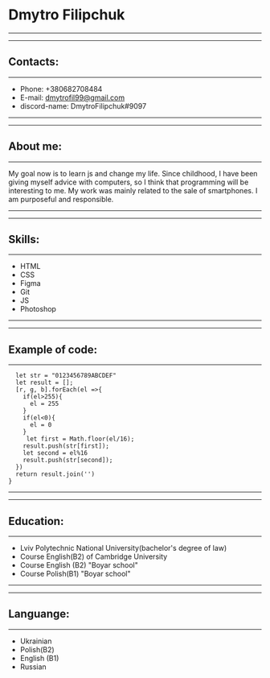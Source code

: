 # Dmytro Filipchuk
***
***
## Contacts:
***
- Phone: +380682708484 
- E-mail: dmytrofil99@gmail.com
- discord-name: DmytroFilipchuk#9097
***
***
## About me:
***
My goal now is to learn js and change my life. Since childhood, I have been giving myself advice with computers, so I think that programming will be interesting to me. My work was mainly related to the sale of smartphones. I am purposeful and responsible.
***
***
## Skills:
***
- HTML
- CSS
- Figma
- Git
- JS
- Photoshop
***
***
## Example of code:
***
``` function rgb(r,g,b){
  let str = "0123456789ABCDEF"
  let result = [];
  [r, g, b].forEach(el =>{
    if(el>255){
      el = 255
    }
    if(el<0){
      el = 0
    }
     let first = Math.floor(el/16);
    result.push(str[first]);
    let second = el%16
    result.push(str[second]);
  })
  return result.join('')
}
```
***
***
## Education:
***
- Lviv Polytechnic National University(bachelor's degree of law)
- Course English(B2) of Cambridge University 
- Course English (B2) "Boyar school"
- Course Polish(B1) "Boyar school"
***
***
## Languange:
***
- Ukrainian
- Polish(B2)
- English (B1)
- Russian
